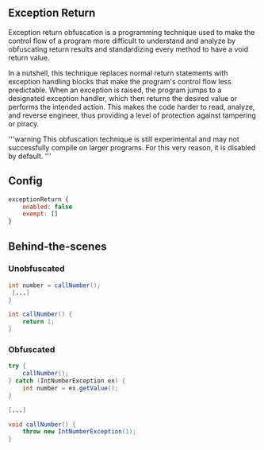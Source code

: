 ## Exception Return

Exception return obfuscation is a programming technique used to make the control flow of a program more difficult to understand and analyze by obfuscating return results and standardizing every method to have a void return value.

In a nutshell, this technique replaces normal return statements with exception handling blocks that make the program's control flow less predictable. When an exception is raised, the program jumps to a designated exception handler, which then returns the desired value or performs the intended action. This makes the code harder to read, analyze, and reverse engineer, thus providing a level of protection against tampering or piracy.

'''warning
This obfuscation technique is still experimental and may not successfully compile on larger programs. For this very reason, it is disabled by default. 
'''

## Config

```js
exceptionReturn {
    enabled: false
    exempt: []
}
```

## Behind-the-scenes

### Unobfuscated

```java
int number = callNumber();
 [...]
}

int callNumber() {
    return 1;
}
```

### Obfuscated
```java
try {
    callNumber();
} catch (IntNumberException ex) {
    int number = ex.getValue();
}

[...]

void callNumber() {
    throw new IntNumberException(1);
}
```




